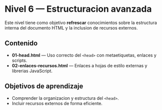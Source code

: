# Nivel 6 — Estructuracion avanzada

Este nivel tiene como objetivo **refrescar** conocimientos sobre la estructura interna del documento HTML y la inclusion de recursos externos.

## Contenido
- **01-head.html** — Uso correcto del `<head>` con metaetiquetas, enlaces y scripts.  
- **02-enlaces-recursos.html** — Enlaces a hojas de estilo externas y librerias JavaScript.  

## Objetivos de aprendizaje
- Comprender la organizacion y estructura del `<head>`.  
- Incluir recursos externos de forma eficiente.  
